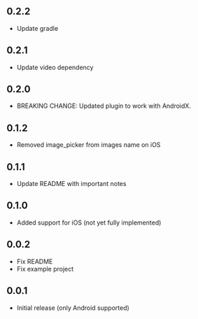 ## 0.2.2

* Update gradle

## 0.2.1

* Update video dependency

## 0.2.0

* BREAKING CHANGE: Updated plugin to work with AndroidX.

## 0.1.2

* Removed image_picker from images name on iOS

## 0.1.1

* Update README with important notes

## 0.1.0

* Added support for iOS (not yet fully implemented)

## 0.0.2

* Fix README
* Fix example project

## 0.0.1

* Initial release (only Android supported)
